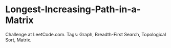 # Longest-Increasing-Path-in-a-Matrix
Challenge at LeetCode.com. Tags: Graph, Breadth-First Search, Topological Sort, Matrix.
